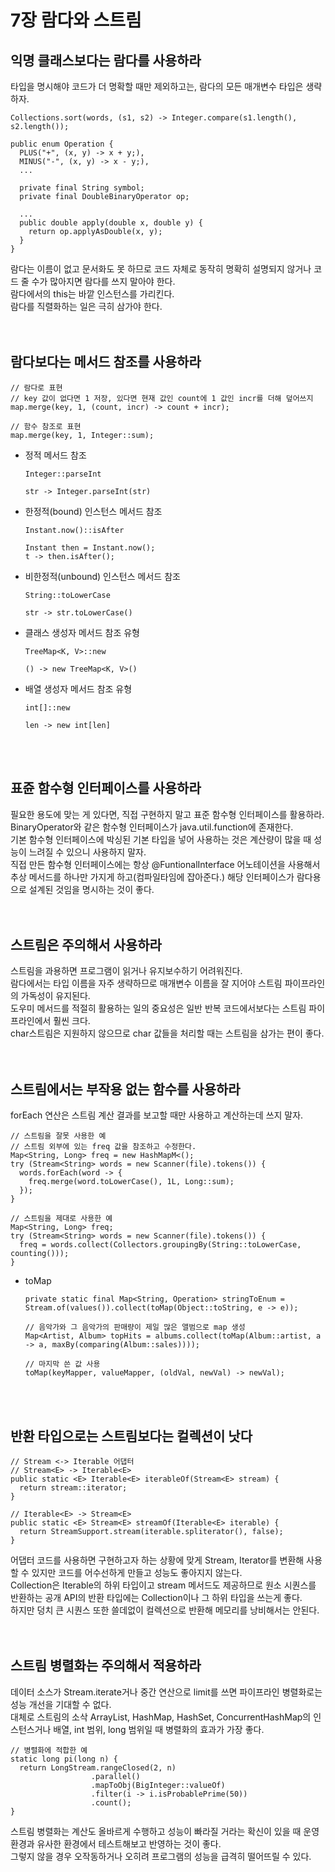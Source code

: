 # 7장 람다와 스트림
## 익명 클래스보다는 람다를 사용하라
타입을 명시해야 코드가 더 명확할 때만 제외하고는, 람다의 모든 매개변수 타입은 생략하자.</br>

```
Collections.sort(words, (s1, s2) -> Integer.compare(s1.length(), s2.length());
```

```
public enum Operation {
  PLUS("+", (x, y) -> x + y;),
  MINUS("-", (x, y) -> x - y;),
  ...
  
  private final String symbol;
  private final DoubleBinaryOperator op;
  
  ...
  public double apply(double x, double y) {
    return op.applyAsDouble(x, y);
  }
}
```

람다는 이름이 없고 문서화도 못 하므로 코드 자체로 동작히 명확히 설명되지 않거나 코드 줄 수가 많아지면 람다를 쓰지 말아야 한다.</br>
람다에서의 this는 바깥 인스턴스를 가리킨다.</br>
람다를 직렬화하는 일은 극히 삼가야 한다.</br>
</br></br>

## 람다보다는 메서드 참조를 사용하라
```
// 람다로 표현
// key 값이 없다면 1 저장, 있다면 현재 값인 count에 1 값인 incr를 더해 덮어쓰지
map.merge(key, 1, (count, incr) -> count + incr);

// 함수 참조로 표현
map.merge(key, 1, Integer::sum);
```
* 정적 메서드 참조</br>
  ```
  Integer::parseInt
  
  str -> Integer.parseInt(str)
  ```
* 한정적(bound) 인스턴스 메서드 참조</br>
  ```
  Instant.now()::isAfter
  
  Instant then = Instant.now();
  t -> then.isAfter();
  ```
* 비한정적(unbound) 인스턴스 메서드 참조</br>
  ```
  String::toLowerCase
  
  str -> str.toLowerCase()
  ```
* 클래스 생성자 메서드 참조 유형
  ```
  TreeMap<K, V>::new
  
  () -> new TreeMap<K, V>()
  ```
* 배열 생성자 메서드 참조 유형
  ```
  int[]::new
  
  len -> new int[len]
  ```
</br></br>

## 표쥰 함수형 인터페이스를 사용하라
필요한 용도에 맞는 게 있다면, 직접 구현하지 말고 표준 함수형 인터페이스를 활용하라.</br>
BinaryOperator와 같은 함수형 인터페이스가 java.util.function에 존재한다.</br>
기본 함수형 인터페이스에 박싱된 기본 타입을 넣어 사용하는 것은 계산량이 많을 때 성능이 느려질 수 있으니 사용하지 말자.</br>
직접 만든 함수형 인터페이스에는 항상 @FuntionalInterface 어노테이션을 사용해서 추상 메서드를 하나만 가지게 하고(컴파일타임에 잡아준다.) 해당 인터페이스가 람다용으로 설계된 것임을 명시하는 것이 좋다.</br>
</br></br>

## 스트림은 주의해서 사용하라
스트림을 과용하면 프로그램이 읽거나 유지보수하기 어려워진다.</br>
람다에서는 타입 이름을 자주 생략하므로 매개변수 이름을 잘 지어야 스트림 파이프라인의 가독성이 유지된다.</br>
도우미 메서드를 적절히 활용하는 일의 중요성은 일반 반복 코드에서보다는 스트림 파이프라인에서 훨씬 크다.</br>
char스트림은 지원하지 않으므로 char 값들을 처리할 때는 스트림을 삼가는 편이 좋다.</br>
</br></br>

## 스트림에서는 부작용 없는 함수를 사용하라
forEach 연산은 스트림 계산 결과를 보고할 때만 사용하고 계산하는데 쓰지 말자.</br>

```
// 스트림을 잘못 사용한 예
// 스트림 외부에 있는 freq 값을 참조하고 수정한다.
Map<String, Long> freq = new HashMapM<();
try (Stream<String> words = new Scanner(file).tokens()) {
  words.forEach(word -> {
    freq.merge(word.toLowerCase(), 1L, Long::sum);
  });
}
```

```
// 스트림을 제대로 사용한 예
Map<String, Long> freq;
try (Stream<String> words = new Scanner(file).tokens()) {
  freq = words.collect(Collectors.groupingBy(String::toLowerCase, counting()));
}
```

* toMap</br>
  
  ```
  private static final Map<String, Operation> stringToEnum = Stream.of(values()).collect(toMap(Object::toString, e -> e));
  
  // 음악가와 그 음악가의 판매량이 제일 많은 앨범으로 map 생성
  Map<Artist, Album> topHits = albums.collect(toMap(Album::artist, a -> a, maxBy(comparing(Album::sales))));
  
  // 마지막 쓴 값 사용
  toMap(keyMapper, valueMapper, (oldVal, newVal) -> newVal);
  ```
</br></br>

## 반환 타입으로는 스트림보다는 컬렉션이 낫다
```
// Stream <-> Iterable 어댑터
// Stream<E> -> Iterable<E>
public static <E> Iterable<E> iterableOf(Stream<E> stream) {
  return stream::iterator;
}

// Iterable<E> -> Stream<E>
public static <E> Stream<E> streamOf(Iterable<E> iterable) {
  return StreamSupport.stream(iterable.spliterator(), false);
}
```

어댑터 코드를 사용하면 구현하고자 하는 상황에 맞게 Stream, Iterator를 변환해 사용할 수 있지만 코드를 어수선하게 만들고 성능도 좋아지지 않는다.</br>
Collection은 Iterable의 하위 타입이고 stream 메서드도 제공하므로 원소 시퀀스를 반환하는 공개 API의 반환 타입에는 Collection이나 그 하위 타입을 쓰는게 좋다.</br>
하지만 덩치 큰 시퀀스 또한 쓸데없이 컬렉션으로 반환해 메모리를 낭비해서는 안된다.</br>
</br></br>

## 스트림 병렬화는 주의해서 적용하라
데이터 소스가 Stream.iterate거나 중간 연산으로 limit를 쓰면 파이프라인 병렬화로는 성능 개선을 기대할 수 없다.</br>
대체로 스트림의 소삭 ArrayList, HashMap, HashSet, ConcurrentHashMap의 인스턴스거나 배열, int 범위, long 범위일 때 병렬화의 효과가 가장 좋다.</br>

```
// 병렬화에 적합한 예
static long pi(long n) {
  return LongStream.rangeClosed(2, n)
                  .parallel()
                  .mapToObj(BigInteger::valueOf)
                  .filter(i -> i.isProbablePrime(50))
                  .count();
}
```

스트림 병렬화는 계산도 올바르게 수행하고 성능이 빠라질 거라는 확신이 있을 때 운영 환경과 유사한 환경에서 테스트해보고 반영하는 것이 좋다.</br>
그렇지 않을 경우 오작동하거나 오히려 프로그램의 성능을 급격히 떨어뜨릴 수 있다.</br>
</br></br></br></br>
